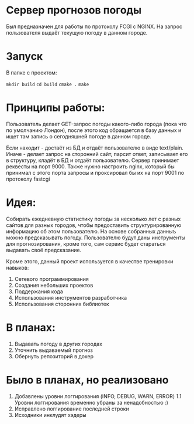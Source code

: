 # Сервер прогнозов погоды

Был предназначен для работы по протоколу FCGI с NGINX. На запрос пользователя выдаёт текущую погоду в данном городе.

# Запуск
В папке с проектом:

`mkdir build`
`cd build`
`cmake .`
`make`

# Принципы работы:

  Пользователь делает GET-запрос погоды какого-либо города (пока что по умолчанию Лондон), после этого код обращается в базу данных и ищет там запись о сегодняшней погоде в данном городе.


Если находит - достаёт из БД и отдаёт пользователю в виде text/plain.
Иначе - делает запрос на сторонний сайт, парсит ответ, записывает его в структуру, кладёт в БД и отдаёт пользователю.
Сервер принимает реквесты на порт 9000.
Также нужно настроить nginx, который бы принимал с этого порта запросы и проксировал бы их на порт 9001 по протоколу fastcgi

# Идея:
Собирать ежедневную статистику погоды за несколько лет с разных сайтов для разных городов, чтобы предоставить структурированную информацию об этом пользователю. На основе собранных данныъ  можно предсказывать погоду. Пользователю будут даны инструменты для прогнозирования, кроме того, сам сервис будет стараться выдавать своё предсказание.


Кроме этого, данный проект используется в качестве тренировки навыков: 
1. Сетевого программирования 
2. Создания небольших проектов 
3. Поддержания кода 
4. Использования инструментов разработчика
5. Использования сторонних библиотек

# В планах:

1. Выдавать погоду в других городах
2. Уточнить выдаваемый прогноз
3. Обернуть репозиторий в докер

# Было в планах, но реализовано

1. Добавлены уровни логгирования (INFO, DEBUG, WARN, ERROR)
1.1 Уровни логгирования временно убраны за ненадобностью :)
2. Исправлено логгирование последней строки
3. Исходники инклудят хэдеры


